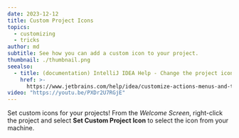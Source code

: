 ```yaml
---
date: 2023-12-12
title: Custom Project Icons
topics:
  - customizing
  - tricks
author: md
subtitle: See how you can add a custom icon to your project.
thumbnail: ./thumbnail.png
seealso:
  - title: (documentation) IntelliJ IDEA Help - Change the project icon
    href: >-
      https://www.jetbrains.com/help/idea/customize-actions-menus-and-toolbars.html#change-project-icon
video: "https://youtu.be/PXDr2U7RGjE"
---
```


Set custom icons for your projects! From the _Welcome Screen_, right-click the project and select **Set Custom Project Icon** to select the icon from your machine.
